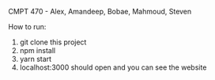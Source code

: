 CMPT 470 - Alex, Amandeep, Bobae, Mahmoud, Steven

How to run:

1. git clone this project
2. npm install
3. yarn start
4. localhost:3000 should open and you can see the website